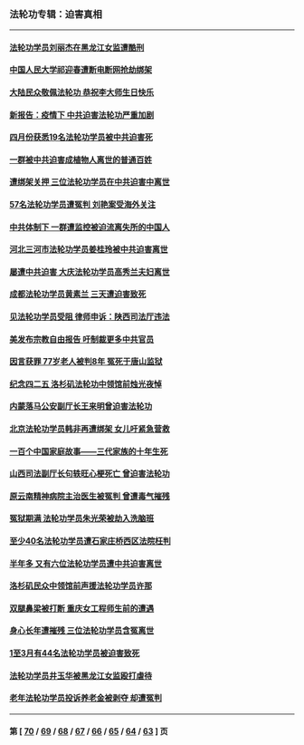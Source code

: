 ### 法轮功专辑：迫害真相
---
#### [法轮功学员刘丽杰在黑龙江女监遭酷刑](../../pages/nf4379/n13740915.md?05210430) 
#### [中国人民大学祁迎春遭断电断网抢劫绑架](../../pages/nf4379/n13730164.md?05210430) 
#### [大陆民众敬佩法轮功 恭祝李大师生日快乐](../../pages/nf4379/n13734669.md?05210430) 
#### [新报告：疫情下 中共迫害法轮功严重加剧](../../pages/nf4379/n13732612.md?05210430) 
#### [四月份获悉19名法轮功学员被中共迫害死](../../pages/nf4379/n13731456.md?05210430) 
#### [一群被中共迫害成植物人离世的普通百姓](../../pages/nf4379/n13730316.md?05210430) 
#### [遭绑架关押 三位法轮功学员在中共迫害中离世](../../pages/nf4379/n13727134.md?05210430) 
#### [57名法轮功学员遭冤判 刘艳案受海外关注](../../pages/nf4379/n13726210.md?05210430) 
#### [中共体制下 一群遭监控被迫流离失所的中国人](../../pages/nf4379/n13725531.md?05210430) 
#### [河北三河市法轮功学员姜桂玲被中共迫害离世](../../pages/nf4379/n13724089.md?05210430) 
#### [屡遭中共迫害 大庆法轮功学员高秀兰夫妇离世](../../pages/nf4379/n13723307.md?05210430) 
#### [成都法轮功学员黄素兰 三天遭迫害致死](../../pages/nf4379/n13722817.md?05210430) 
#### [见法轮功学员受阻 律师申诉：陕西司法厅违法](../../pages/nf4379/n13720981.md?05210430) 
#### [美发布宗教自由报告 吁制裁更多中共官员](../../pages/nf4379/n13720670.md?05210430) 
#### [因言获罪 77岁老人被判8年 冤死于唐山监狱](../../pages/nf4379/n13718512.md?05210430) 
#### [纪念四二五 洛杉矶法轮功中领馆前烛光夜悼](../../pages/nf4379/n13719557.md?05210430) 
#### [内蒙落马公安副厅长王来明曾迫害法轮功](../../pages/nf4379/n13717744.md?05210430) 
#### [北京法轮功学员韩非再遭绑架 女儿吁紧急营救](../../pages/nf4379/n13717927.md?05210430) 
#### [一百个中国家庭故事——三代家族的十年生死](../../pages/nf4379/n13716313.md?05210430) 
#### [山西司法副厅长句轶旺心梗死亡 曾迫害法轮功](../../pages/nf4379/n13716878.md?05210430) 
#### [原云南精神病院主治医生被冤判 曾遭毒气摧残](../../pages/nf4379/n13714548.md?05210430) 
#### [冤狱期满 法轮功学员朱光荣被劫入洗脑班](../../pages/nf4379/n13708358.md?05210430) 
#### [至少40名法轮功学员遭石家庄桥西区法院枉判](../../pages/nf4379/n13713749.md?05210430) 
#### [半年多 又有六位法轮功学员遭中共迫害离世](../../pages/nf4379/n13712382.md?05210430) 
#### [洛杉矶民众中领馆前声援法轮功学员许那](../../pages/nf4379/n13710251.md?05210430) 
#### [双腿鼻梁被打断 重庆女工程师生前的遭遇](../../pages/nf4379/n13709854.md?05210430) 
#### [身心长年遭摧残 三位法轮功学员含冤离世](../../pages/nf4379/n13692679.md?05210430) 
#### [1至3月有44名法轮功学员被迫害致死](../../pages/nf4379/n13704649.md?05210430) 
#### [法轮功学员井玉华被黑龙江女监殴打虐待](../../pages/nf4379/n13709102.md?05210430) 
#### [老年法轮功学员投诉养老金被剥夺 却遭冤判](../../pages/nf4379/n13697069.md?05210430) 

---
#### 第 [ [70](./70.md?05210430) / [69](./69.md?05210430) / [68](./68.md?05210430) / [67](./67.md?05210430) / [66](./66.md?05210430) / [65](./65.md?05210430) / [64](./64.md?05210430) / [63](./63.md?05210430) ] 页
